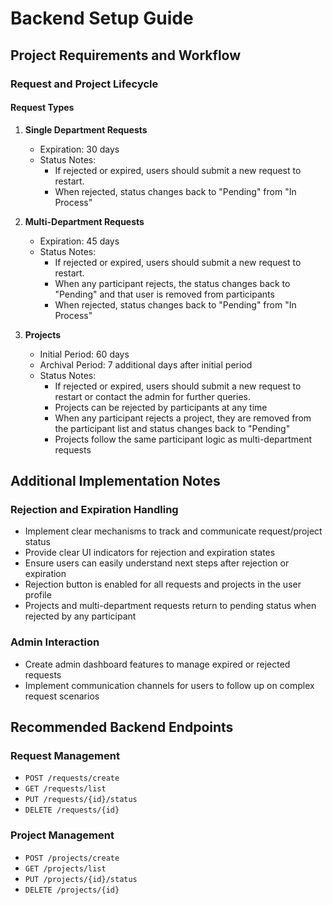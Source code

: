 

# Backend Setup Guide

## Project Requirements and Workflow

### Request and Project Lifecycle

#### Request Types
1. **Single Department Requests**
   - Expiration: 30 days
   - Status Notes: 
     - If rejected or expired, users should submit a new request to restart.
     - When rejected, status changes back to "Pending" from "In Process"

2. **Multi-Department Requests**
   - Expiration: 45 days
   - Status Notes: 
     - If rejected or expired, users should submit a new request to restart.
     - When any participant rejects, the status changes back to "Pending" and that user is removed from participants
     - When rejected, status changes back to "Pending" from "In Process"

3. **Projects**
   - Initial Period: 60 days
   - Archival Period: 7 additional days after initial period
   - Status Notes: 
     - If rejected or expired, users should submit a new request to restart or contact the admin for further queries.
     - Projects can be rejected by participants at any time
     - When any participant rejects a project, they are removed from the participant list and status changes back to "Pending"
     - Projects follow the same participant logic as multi-department requests

## Additional Implementation Notes

### Rejection and Expiration Handling
- Implement clear mechanisms to track and communicate request/project status
- Provide clear UI indicators for rejection and expiration states
- Ensure users can easily understand next steps after rejection or expiration
- Rejection button is enabled for all requests and projects in the user profile
- Projects and multi-department requests return to pending status when rejected by any participant

### Admin Interaction
- Create admin dashboard features to manage expired or rejected requests
- Implement communication channels for users to follow up on complex request scenarios

## Recommended Backend Endpoints

### Request Management
- `POST /requests/create`
- `GET /requests/list`
- `PUT /requests/{id}/status`
- `DELETE /requests/{id}`

### Project Management
- `POST /projects/create`
- `GET /projects/list`
- `PUT /projects/{id}/status`
- `DELETE /projects/{id}`

